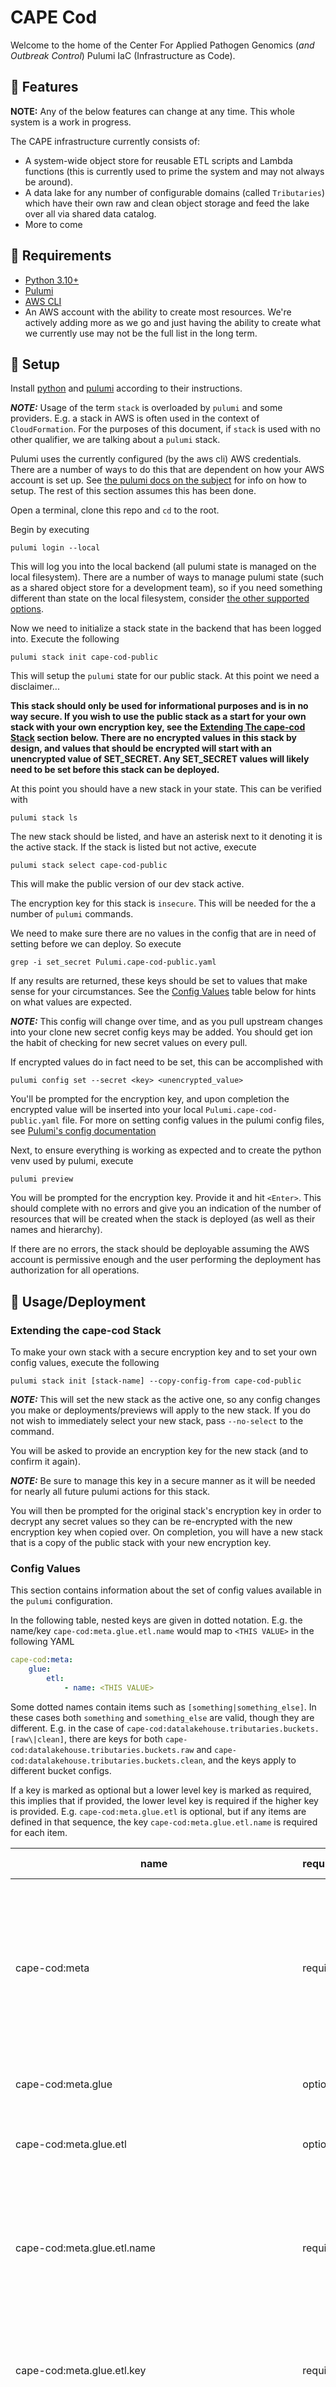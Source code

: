 # CAPE Cod

Welcome to the home of the Center For Applied Pathogen Genomics (_and Outbreak
Control_) Pulumi IaC (Infrastructure as Code).

## 🧬 Features

**NOTE:** Any of the below features can change at any time. This whole system
is a work in progress.

The CAPE infrastructure currently consists of:

-   A system-wide object store for reusable ETL scripts and Lambda functions
    (this is currently used to prime the system and may not always be around).
-   A data lake for any number of configurable domains (called `Tributaries`)
    which have their own raw and clean object storage and feed the lake over all
    via shared data catalog.
-   More to come

## 🦠 Requirements

-   [Python 3.10+](https://www.python.org/)
-   [Pulumi](https://www.pulumi.com/)
-   [AWS CLI](https://aws.amazon.com/cli/)
-   An AWS account with the ability to create most resources. We're actively
    adding more as we go and just having the ability to create what we currently
    use may not be the full list in the long term.

## 🧫 Setup

Install [python](https://www.python.org/downloads/) and
[pulumi](https://www.pulumi.com/docs/install/) according to their instructions.

**_NOTE:_** Usage of the term `stack` is overloaded by `pulumi` and some
providers. E.g. a stack in AWS is often used in the context of
`CloudFormation`. For the purposes of this document, if `stack` is used with no
other qualifier, we are talking about a `pulumi` stack.

Pulumi uses the currently configured (by the aws cli) AWS credentials. There
are a number of ways to do this that are dependent on how your AWS account is
set up. See [the pulumi docs on the subject](https://www.pulumi.com/registry/packages/aws/installation-configuration/)
for info on how to setup. The rest of this section assumes this has been done.

Open a terminal, clone this repo and `cd` to the root.

Begin by executing

```shell
pulumi login --local
```

This will log you into the local backend (all pulumi state is managed on the
local filesystem). There are a number of ways to manage pulumi state (such as a
shared object store for a development team), so if you need something different
than state on the local filesystem, consider
[the other supported options](https://www.pulumi.com/docs/cli/commands/pulumi_login/).

Now we need to initialize a stack state in the backend that has been logged
into. Execute the following

```shell
pulumi stack init cape-cod-public
```

This will setup the `pulumi` state for our public stack. At this point we need
a disclaimer...

**This stack should only be used for informational purposes and is in no way
secure. If you wish to use the public stack as a start for your own stack with
your own encryption key, see the [Extending The cape-cod Stack](#extending-the-cape-cod-stack)
section below. There are no encrypted values in this stack by design, and
values that should be encrypted will start with an unencrypted value of
SET_SECRET. Any SET_SECRET values will likely need to be set before this stack
can be deployed.**

At this point you should have a new stack in your state. This can be verified
with

```shell
pulumi stack ls
```

The new stack should be listed, and have an asterisk next to it denoting it is
the active stack. If the stack is listed but not active, execute

```shell
pulumi stack select cape-cod-public
```

This will make the public version of our dev stack active.

The encryption key for this stack is `insecure`. This will be needed for the
a number of `pulumi` commands.

We need to make sure there are no values in the config that are in need of
setting before we can deploy. So execute

```shell
grep -i set_secret Pulumi.cape-cod-public.yaml
```

If any results are returned, these keys should be set to values that make sense
for your circumstances. See the [Config Values](#config-values) table
below for hints on what values are expected.

**_NOTE:_** This config will change over time, and as you pull upstream changes
into your clone new secret config keys may be added. You should get ion the
habit of checking for new secret values on every pull.

If encrypted values do in fact need to be set, this can be accomplished with

```shell
pulumi config set --secret <key> <unencrypted_value>
```

You'll be prompted for the encryption key, and upon completion the encrypted
value will be inserted into your local `Pulumi.cape-cod-public.yaml` file. For
more on setting config values in the pulumi config files, see
[Pulumi's config documentation](https://www.pulumi.com/docs/concepts/config/)

Next, to ensure everything is working as expected and to create the python venv
used by pulumi, execute

```shell
pulumi preview
```

You will be prompted for the encryption key. Provide it and hit `<Enter>`. This
should complete with no errors and give you an indication of the number of
resources that will be created when the stack is deployed (as well as their
names and hierarchy).

If there are no errors, the stack should be deployable assuming the AWS account
is permissive enough and the user performing the deployment has authorization
for all operations.

## 🔬 Usage/Deployment

### Extending the cape-cod Stack

To make your own stack with a secure encryption key and to set your own config
values, execute the following

```shell
pulumi stack init [stack-name] --copy-config-from cape-cod-public
```

**_NOTE:_** This will set the new stack as the active one, so any config
changes you make or deployments/previews will apply to the new stack. If
you do not wish to immediately select your new stack, pass `--no-select` to the
command.

You will be asked to provide an encryption key for the new stack (and to
confirm it again).

**_NOTE:_** Be sure to manage this key in a secure manner as it will be needed
for nearly all future pulumi actions for this stack.

You will then be prompted for the original stack's encryption key in order to
decrypt any secret values so they can be re-encrypted with the new encryption
key when copied over. On completion, you will have a new stack that is a copy
of the public stack with your new encryption key.

### Config Values

This section contains information about the set of config values available in
the `pulumi` configuration.

In the following table, nested keys are given in dotted notation. E.g. the
name/key `cape-cod:meta.glue.etl.name` would map to `<THIS VALUE>` in the
following YAML

```yaml
cape-cod:meta:
    glue:
        etl:
            - name: <THIS VALUE>
```

Some dotted names contain items such as `[something|something_else]`. In these
cases both `something` and `something_else` are valid, though they are
different. E.g. in the case of `cape-cod:datalakehouse.tributaries.buckets.[raw\|clean]`,
there are keys for both `cape-cod:datalakehouse.tributaries.buckets.raw` and
`cape-cod:datalakehouse.tributaries.buckets.clean`, and the keys apply to
different bucket configs.

If a key is marked as optional but a lower level key is marked as required,
this implies that if provided, the lower level key is required if the higher
key is provided. E.g. `cape-cod:meta.glue.etl` is optional, but if any items
are defined in that sequence, the key `cape-cod:meta.glue.etl.name` is
required for each item.

| name                                                                        | required/optional | secret? | data format          | description                                                                                                                                                                                                                                                              |
| --------------------------------------------------------------------------- | ----------------- | ------- | -------------------- | ------------------------------------------------------------------------------------------------------------------------------------------------------------------------------------------------------------------------------------------------------------------------ |
| cape-cod:meta                                                               | required          | no      | mapping              | Contains configuration that is used by a number of functional areas in the deployment. E.g. a common s3 bucket where ETL scripts and Lambda functions can be found.                                                                                                      |
| cape-cod:meta.glue                                                          | optional          | no      | mapping              | Contains meta configuration related to aws glue.                                                                                                                                                                                                                         |
| cape-cod:meta.glue.etl                                                      | optional          | no      | sequence of mappings | Contains meta configuration related to aws glue etl scripts.                                                                                                                                                                                                             |
| cape-cod:meta.glue.etl.name                                                 | required          | no      | string               | The name of the etl script. This will be used as part of the object name in storage as well as part of the name in the pulumi state.                                                                                                                                     |
| cape-cod:meta.glue.etl.key                                                  | required          | no      | string               | The key to use when placing this script in object storage. This should include any required prefixes.                                                                                                                                                                    |
| cape-cod:meta.glue.etl.srcpth                                               | required          | no      | string               | The source path of this script if copying from the deployment repo. **This key may become optional or be removed all together in the future. Ideally we will not have ETL scripts in this repo in the long run but rather have them pulled/pushed from other repos.**    |
| cape-cod:datalakehouse                                                      | required          | no      | mapping              | Contains configuration specific to the data lake house. The data lake house will have some common elements regardless of tributary config (e.g. data catalog, athena workgroup, etc).                                                                                    |
| cape-cod:datalakehouse.tributaries                                          | optional          | no      | sequence of mappings | Contains configuration specific to a specific domain in the data lake house (e.g. HAI). Each tributary has its own raw/clean storage, etl scripts, lambda functions, etc.                                                                                                |
| cape-cod:datalakehouse.tributaries.name                                     | required          | no      | string               | The name of the tributary. This will be used as the base for a number of resource names and as a name in the pulumi state.                                                                                                                                               |
| cape-cod:datalakehouse.tributaries.buckets                                  | optional          | no      | mapping              | A mapping of bucket config for the tributary.                                                                                                                                                                                                                            |
| cape-cod:datalakehouse.tributaries.buckets.[raw\|clean]                     | optional          | no      | mapping              | A mapping of config for the raw/clean bucket for the tributary.                                                                                                                                                                                                          |
| cape-cod:datalakehouse.tributaries.buckets.[raw\|clean].name                | optional          | no      | string               | A name for the raw/clean bucket. If not provided a sensible default will be used.                                                                                                                                                                                        |
| cape-cod:datalakehouse.tributaries.buckets.[raw\|clean].crawler             | optional          | no      | mapping              | Crawler config for the raw/clean bucket. Only needed if a crawler is needed for the raw bucket.                                                                                                                                                                          |
| cape-cod:datalakehouse.tributaries.buckets.[raw\|clean].crawler.classifiers | optional          | no      | list of strings      | A list of custom classifiers for the crawler. If not provided the AWS schema detection will be allowed to figure out what to use (which may not be possible depending on the raw data schema). These classifiers must exist either in AWS or as part of this deployment. |
| cape-cod:datalakehouse.tributaries.pipelines                                | optional          | no      | mapping              | Mapping of pipeline config for the tributary. We support different types of pipelines (e.g. data and analysis).                                                                                                                                                          |
| cape-cod:datalakehouse.tributaries.pipelines.data                           | optional          | no      | mapping              | Mapping of data pipeline config for the tributary.                                                                                                                                                                                                                       |
| cape-cod:datalakehouse.tributaries.pipelines.data.etl                       | optional          | no      | list of mappings     | List of ETL (data pipeline) config mappings for the tributary.                                                                                                                                                                                                           |
| cape-cod:datalakehouse.tributaries.pipelines.data.etl.name                  | required          | no      | string               | A name for the ETL data pipeline. This will be used as the base for a number of resources as well as a base for names in the pulumi state.                                                                                                                               |
| cape-cod:datalakehouse.tributaries.pipelines.data.etl.script                | required          | no      | string               | The key for the script in the meta assets bucket (including any prefixes).                                                                                                                                                                                               |
| cape-cod:datalakehouse.tributaries.pipelines.data.etl.prefix                | required          | no      | string               | Any prefix in the raw bucket to limit the ETL to. The key may contain an empty value for no prefixes.                                                                                                                                                                    |
| cape-cod:datalakehouse.tributaries.pipelines.data.etl.suffixes              | required          | no      | list of strings      | A list of suffixes to limit the ETL to. All suffixes will be passed through ETL if the list is empty.                                                                                                                                                                    |
| cape-cod:datalakehouse.tributaries.pipelines.data.etl.pymodules             | required          | no      | list of strings      | A list of python modules (using [PEP 440](https://peps.python.org/pep-0440/) version specification if needed) to ensure are available for the ETL script. **NOTE** these will be installed as the ETL script is spun up, increasing execution time and monetary cost.    |

## 🗒️ Links

## 🥼 Contributing

If you plan to contribute, please check the [contribution guidelines](https://github.com/cape-ph/.github/blob/main/CONTRIBUTING.md) first.

